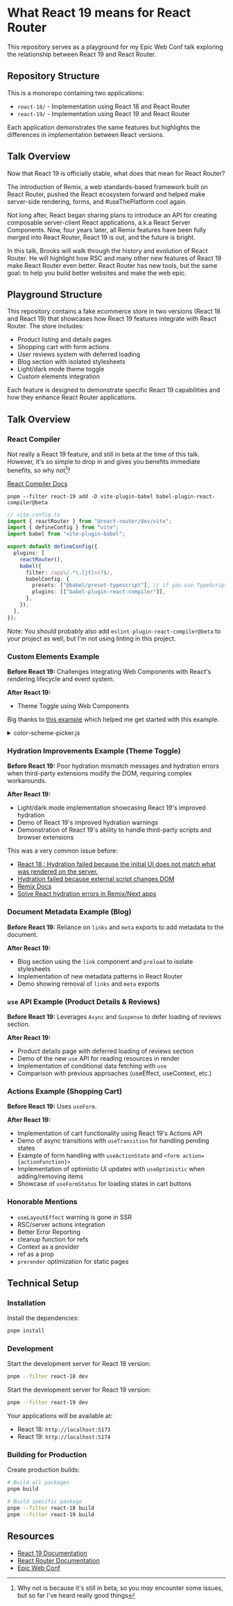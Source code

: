 # What React 19 means for React Router

This repository serves as a playground for my Epic Web Conf talk exploring the relationship between React 19 and React Router.

## Repository Structure

This is a monorepo containing two applications:

- `react-18/` - Implementation using React 18 and React Router
- `react-19/` - Implementation using React 19 and React Router

Each application demonstrates the same features but highlights the differences in implementation between React versions.

## Talk Overview

Now that React 19 is officially stable, what does that mean for React Router?

The introduction of Remix, a web standards-based framework built on React Router, pushed the React ecosystem forward and helped make server-side rendering, forms, and #useThePlatform cool again.

Not long after, React began sharing plans to introduce an API for creating composable server-client React applications, a.k.a React Server Components. Now, four years later, all Remix features have been fully merged into React Router, React 19 is out, and the future is bright.

In this talk, Brooks will walk through the history and evolution of React Router. He will highlight how RSC and many other new features of React 19 make React Router even better. React Router has new tools, but the same goal: to help you build better websites and make the web epic.

## Playground Structure

This repository contains a fake ecommerce store in two versions (React 18 and React 19) that showcases how React 19 features integrate with React Router. The store includes:

- Product listing and details pages
- Shopping cart with form actions
- User reviews system with deferred loading
- Blog section with isolated stylesheets
- Light/dark mode theme toggle
- Custom elements integration

Each feature is designed to demonstrate specific React 19 capabilities and how they enhance React Router applications.

## Talk Overview

### React Compiler

Not really a React 19 feature, and still in beta at the time of this talk. However, it's so simple to drop in and gives you benefits immediate benefits, so why not[^1]?

[React Compiler Docs](https://react.dev/learn/react-compiler)

```shell
pnpm --filter react-19 add -D vite-plugin-babel babel-plugin-react-compiler@beta
```

```ts
// vite.config.ts
import { reactRouter } from "@react-router/dev/vite";
import { defineConfig } from "vite";
import babel from "vite-plugin-babel";

export default defineConfig({
  plugins: [
    reactRouter(),
    babel({
      filter: /app\/.*\.[jt]sx?$/,
      babelConfig: {
        presets: ["@babel/preset-typescript"], // if you use TypeScript
        plugins: [["babel-plugin-react-compiler"]],
      },
    }),
  ],
});
```

Note: You should probably also add `eslint-plugin-react-compiler@beta` to your project as well, but I'm not using linting in this project.

[^1]: Why not is because it's still in beta, so you _may_ encounter some issues, but so far I've heard really good things

### Custom Elements Example

**Before React 19:** Challenges integrating Web Components with React's rendering lifecycle and event system.

**After React 19:**

- Theme Toggle using Web Components

Big thanks to [this example](https://stackblitz.com/~/github.com/aleks-elkin/react-web-components) which helped me get started with this example.

<details>
<summary>color-scheme-picker.js</summary>

```tsx
class ColorSchemePickerMenu extends HTMLElement {
  #open = false;
  #currentScheme = "system";
  #container = null;

  static get observedAttributes() {
    return ["current-scheme"];
  }

  get open() {
    return this.#open;
  }

  set open(value) {
    this.#open = value;
    this.update();
  }

  constructor() {
    super();
    this.#container = document.createElement("div");
    this.#container.className =
      "absolute right-0 mt-2 w-48 rounded-md shadow-lg bg-white dark:bg-gray-800 ring-1 ring-black ring-opacity-5 z-50 hidden";
  }

  connectedCallback() {
    this.appendChild(this.#container);
    this.update();
  }

  attributeChangedCallback(name, oldValue, newValue) {
    if (name === "current-scheme") {
      this.#currentScheme = newValue || "system";
      this.update();
    }
  }

  update() {
    if (!this.#open) {
      this.#container.classList.add("hidden");
      return;
    }

    this.#container.classList.remove("hidden");
    this.#container.innerHTML = `
      <div class="py-1">
        <button
          data-scheme="light"
          class="w-full text-left px-4 py-2 text-sm text-gray-700 dark:text-gray-200 hover:bg-gray-100 dark:hover:bg-gray-700 flex items-center gap-2 focus:outline-none focus:ring-2 focus:ring-blue-500 ${
            this.#currentScheme === "light"
              ? "bg-gray-100 dark:bg-gray-700"
              : ""
          }"
        >
          <span>☀️</span> Light
        </button>
        <button
          data-scheme="dark"
          class="w-full text-left px-4 py-2 text-sm text-gray-700 dark:text-gray-200 hover:bg-gray-100 dark:hover:bg-gray-700 flex items-center gap-2 focus:outline-none focus:ring-2 focus:ring-blue-500 ${
            this.#currentScheme === "dark" ? "bg-gray-100 dark:bg-gray-700" : ""
          }"
        >
          <span>🌙</span> Dark
        </button>
        <button
          data-scheme="system"
          class="w-full text-left px-4 py-2 text-sm text-gray-700 dark:text-gray-200 hover:bg-gray-100 dark:hover:bg-gray-700 flex items-center gap-2 focus:outline-none focus:ring-2 focus:ring-blue-500 ${
            this.#currentScheme === "system"
              ? "bg-gray-100 dark:bg-gray-700"
              : ""
          }"
        >
          <span>💻</span> System
        </button>
      </div>
    `;

    // Add event listeners
    const buttons = this.#container.querySelectorAll("button");
    buttons.forEach((button) => {
      button.addEventListener("click", () => {
        const scheme = button.getAttribute("data-scheme");
        this.dispatchEvent(
          new CustomEvent("change", {
            detail: { scheme },
            bubbles: true,
            composed: true,
          }),
        );
      });
    });
  }
}

if (!customElements.get("color-scheme-picker-menu")) {
  customElements.define("color-scheme-picker-menu", ColorSchemePickerMenu);
}
```

</details>

### Hydration Improvements Example (Theme Toggle)

**Before React 19:** Poor hydration mismatch messages and hydration errors when third-party extensions modify the DOM, requiring complex workarounds.

**After React 19:**

- Light/dark mode implementation showcasing React 19's improved hydration
- Demo of React 19's improved hydration warnings
- Demonstration of React 19's ability to handle third-party scripts and browser extensions

This was a very common issue before:

- [React 18 : Hydration failed because the initial UI does not match what was rendered on the server.](https://github.com/remix-run/remix/issues/2570)
- [Hydration failed because external script changes DOM](https://github.com/remix-run/remix/discussions/3179)
- [Remix Docs](https://remix.run/docs/en/main/guides/gotchas#browser-extensions-injecting-code)
- [Solve React hydration errors in Remix/Next apps](https://www.jacobparis.com/content/remix-hydration-errors)

### Document Metadata Example (Blog)

**Before React 19:** Reliance on `links` and `meta` exports to add metadata to the document.

**After React 19:**

- Blog section using the `link` component and `preload` to isolate stylesheets
- Implementation of new metadata patterns in React Router
- Demo showing removal of `links` and `meta` exports

### `use` API Example (Product Details & Reviews)

**Before React 19:** Leverages `Async` and `Suspense` to defer loading of reviews section.

**After React 19:**

- Product details page with deferred loading of reviews section
- Demo of the new `use` API for reading resources in render
- Implementation of conditional data fetching with `use`
- Comparison with previous approaches (useEffect, useContext, etc.)

### Actions Example (Shopping Cart)

**Before React 19:** Uses `useForm`.

**After React 19:**

- Implementation of cart functionality using React 19's Actions API
- Demo of async transitions with `useTransition` for handling pending states
- Example of form handling with `useActionState` and `<form action={actionFunction}>`
- Implementation of optimistic UI updates with `useOptimistic` when adding/removing items
- Showcase of `useFormStatus` for loading states in cart buttons

### Honorable Mentions

- `useLayoutEffect` warning is gone in SSR
- RSC/server actions integration
- Better Error Reporting
- cleanup function for refs
- Context as a provider
- ref as a prop
- `prerender` optimization for static pages

## Technical Setup

### Installation

Install the dependencies:

```bash
pnpm install
```

### Development

Start the development server for React 18 version:

```bash
pnpm --filter react-18 dev
```

Start the development server for React 19 version:

```bash
pnpm --filter react-19 dev
```

Your applications will be available at:

- React 18: `http://localhost:5173`
- React 19: `http://localhost:5174`

### Building for Production

Create production builds:

```bash
# Build all packages
pnpm build

# Build specific package
pnpm --filter react-18 build
pnpm --filter react-19 build
```

## Resources

- [React 19 Documentation](https://react.dev/)
- [React Router Documentation](https://reactrouter.com/)
- [Epic Web Conf](https://epicweb.dev/conf)
